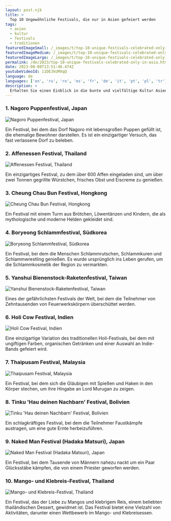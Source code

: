 ```yaml
---
layout: post.njk
title: >
  Top 10 Ungewöhnliche Festivals, die nur in Asien gefeiert werden
tags:
  - asien
  - kultur
  - festivals
  - traditionen
featuredImageSmall: /_images/t/top-10-unique-festivals-celebrated-only-in-asia-cover-de-small.webp
featuredImageMedium: /_images/t/top-10-unique-festivals-celebrated-only-in-asia-cover-de-medium.webp
featuredImageLarge: /_images/t/top-10-unique-festivals-celebrated-only-in-asia-cover-de-large.webp
permalink: /de/2023/top-10-unique-festivals-celebrated-only-in-asia.html
date: 2023-08-08T13:51:46.474Z
youtubeVideoId: 11DE3kUMXqQ
language: de
languages: ['en', 'ru', 'ro', 'es', 'fr', 'de', 'it', 'pt', 'pl', 'tr']
description: >
  Erhalten Sie einen Einblick in die bunte und vielfältige Kultur Asiens, indem Sie die Top 10 der ungewöhnlichsten Festivals erkunden, die nur auf diesem Kontinent gefeiert werden. Erleben Sie die Eigenheiten, Traditionen und den unglaublichen Geist der asiatischen Länder durch diese einzigartigen Feierlichkeiten.
---
```


### 1. Nagoro Puppenfestival, Japan

![Nagoro Puppenfestival, Japan](/_images/7/724f1534abca248a4a54d7bb0376becd-medium.webp)

Ein Festival, bei dem das Dorf Nagoro mit lebensgroßen Puppen gefüllt ist, die ehemalige Bewohner darstellen. Es ist ein einzigartiger Versuch, das fast verlassene Dorf zu beleben.

### 2. Affenessen Festival, Thailand

![Affenessen Festival, Thailand](/_images/e/e40c17ad9111692a9528abc4f3ae450f-medium.webp)

Ein einzigartiges Festival, zu dem über 600 Affen eingeladen sind, um über zwei Tonnen gegrillte Würstchen, frisches Obst und Eiscreme zu genießen.

### 3. Cheung Chau Bun Festival, Hongkong

![Cheung Chau Bun Festival, Hongkong](/_images/c/c61918f480b5c05b85bee35e5e9274d0-medium.webp)

Ein Festival mit einem Turm aus Brötchen, Löwentänzen und Kindern, die als mythologische und moderne Helden gekleidet sind.

### 4. Boryeong Schlammfestival, Südkorea

![Boryeong Schlammfestival, Südkorea](/_images/0/0eea3beb9854a724c6ca11fc9b3e0e85-medium.webp)

Ein Festival, bei dem die Menschen Schlammrutschen, Schlammkuren und Schlammwrestling genießen. Es wurde ursprünglich ins Leben gerufen, um die Schlammkosmetik der Region zu vermarkten.

### 5. Yanshui Bienenstock-Raketenfestival, Taiwan

![Yanshui Bienenstock-Raketenfestival, Taiwan](/_images/7/7bc71e6c0272eb9b5debc64abbec3440-medium.webp)

Eines der gefährlichsten Festivals der Welt, bei dem die Teilnehmer von Zehntausenden von Feuerwerkskörpern überschüttet werden.

### 6. Holi Cow Festival, Indien

![Holi Cow Festival, Indien](/_images/1/13ed8b45ff0d73323e8f51dcef175e2e-medium.webp)

Eine einzigartige Variation des traditionellen Holi-Festivals, bei dem mit ungiftigen Farben, organischen Getränken und einer Auswahl an Indie-Bands gefeiert wird.

### 7. Thaipusam Festival, Malaysia

![Thaipusam Festival, Malaysia](/_images/e/e7a703ff6e25964b7048061e636e87d1-medium.webp)

Ein Festival, bei dem sich die Gläubigen mit Spießen und Haken in den Körper stechen, um ihre Hingabe an Lord Murugan zu zeigen.

### 8. Tinku 'Hau deinen Nachbarn' Festival, Bolivien

![Tinku 'Hau deinen Nachbarn' Festival, Bolivien](/_images/0/0844a5add19c1ab3f529816b9fddbcf9-medium.webp)

Ein schlagkräftiges Festival, bei dem die Teilnehmer Faustkämpfe austragen, um eine gute Ernte herbeizuführen.

### 9. Naked Man Festival (Hadaka Matsuri), Japan

![Naked Man Festival (Hadaka Matsuri), Japan](/_images/9/99847bff5b3b74d7fbe5f00cf8ca34f9-medium.webp)

Ein Festival, bei dem Tausende von Männern nahezu nackt um ein Paar Glücksstäbe kämpfen, die von einem Priester geworfen werden.

### 10. Mango- und Klebreis-Festival, Thailand

![Mango- und Klebreis-Festival, Thailand](/_images/3/3b2ba7de90675538e144ed0379b34797-medium.webp)

Ein Festival, das der Liebe zu Mangos und klebrigem Reis, einem beliebten thailändischen Dessert, gewidmet ist. Das Festival bietet eine Vielzahl von Aktivitäten, darunter einen Wettbewerb im Mango- und Klebreisessen.

